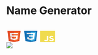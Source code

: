 # Name Generator


<div style="display: inline_block"><br>
  <img align="center" alt="Adryan-HTML" height="30" width="40" src="https://raw.githubusercontent.com/devicons/devicon/master/icons/html5/html5-original.svg">
  <img align="center" alt="Adryan-CSS" height="30" width="40" src="https://raw.githubusercontent.com/devicons/devicon/master/icons/css3/css3-original.svg">
  <img align="center" alt="Adryan-Js" height="30" width="40" src="https://raw.githubusercontent.com/devicons/devicon/master/icons/javascript/javascript-plain.svg">
</div>

<img src='https://media0.giphy.com/media/0XJhDCNWoK4m3kjuSR/giphy.gif?cid=790b7611cf95e863e69a6076d5c668f24113af09cddb31e0&rid=giphy.gif&ct=g'>

